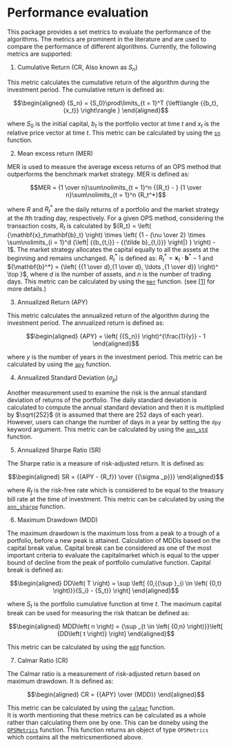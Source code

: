 # Performance evaluation

This package provides a set metrics to evaluate the performance of the algorithms. The metrics are prominent in the literature and are used to compare the performance of different algorithms. Currently, the following metrics are supported:

1. Cumulative Return (CR, Also known as $S_n$)

This metric calculates the cumulative return of the algorithm during the investment period. The cumulative return is defined as:

```math
\begin{aligned}
{S_n} = {S_0}\prod\limits_{t = 1}^T {\left\langle {{b_t},{x_t}} \right\rangle }
\end{aligned}
```

where $S_0$ is the initial capital, $b_t$ is the portfolio vector at time $t$ and $x_t$ is the relative price vector at time $t$.   This metric can be calculated by using the [`sn`](@ref) function.

2. Mean excess return (MER)

MER is used to measure the average excess returns of an OPS method that outperforms the benchmark market strategy. MER is defined as:

```math
MER = {1 \over n}\sum\nolimits_{t = 1}^n {{R_t} - } {1 \over n}\sum\nolimits_{t = 1}^n {R_t^*}
```

where $R$ and ${R_t^*}$ are the daily returns of a portfolio and the market strategy at the 𝑡th trading day, respectively. For a given OPS method, considering the transaction costs, ${{R_t}}$ is calculated by ${R_t} = \left( {\mathbf{x}_t\mathbf{b}_t} \right) \times \left( {1 - {\nu  \over 2} \times \sum\nolimits_{i = 1}^d {\left| {{b_{t,i}} - {{\tilde b}_{t,i}}} \right|} } \right) - 1$. The market strategy allocates the capital equally to all the assets at the beginning and remains unchanged. ${R_t^*}$ is defined as:
$R_t^* = \mathbf{x}_t \cdot \mathbf{b}^* - 1$ and ${\mathbf{b}^*} = {\left( {{1 \over d},{1 \over d}, \ldots ,{1 \over d}} \right)^ \top }$, where $d$ is the number of assets, and $n$ is the number of trading days. This metric can be calculated by using the [`mer`](@ref) function. (see [[1](https://doi.org/10.1016/j.patcog.2023.109872)] for more details.)

3. Annualized Return (APY)

This metric calculates the annualized return of the algorithm during the investment period. The annualized return is defined as:

```math
\begin{aligned}
{APY} = \left( {{S_n}} \right)^{\frac{1}{y}} - 1
\end{aligned}
```

where $y$ is the number of years in the investment period. This metric can be calculated by using the [`apy`](@ref) function.

4. Annualized Standard Deviation ($\sigma_p$)

Another measurement used to examine the risk is the annual standard deviation of returns of the portfolio. The daily standard deviation is calculated to compute the annual standard deviation and then it is multiplied by $\sqrt{252}$ (it is assumed that there are 252 days of each year). However, users can change the number of days in a year by setting the `dpy` keyword argument. This metric can be calculated by using the [`ann_std`](@ref) function.

5. Annualized Sharpe Ratio (SR)

The Sharpe ratio is a measure of risk-adjusted return. It is defined as:

```math
\begin{aligned}
SR = {{APY - {R_f}} \over {{\sigma _p}}}
\end{aligned}
```

where $R_f$ is the risk-free rate which is considered to be equal to the treasury bill rate at the time of investment. This metric can be calculated by using the [`ann_sharpe`](@ref) function.

6. Maximum Drawdown (MDD)

The maximum drawdown is the maximum loss from a peak to a trough of a portfolio, before a new peak is attained. Calculation of MDDis based on the capital break value. Capital break can be considered as one of the most important criteria to evaluate the capitalmarket which is equal to the upper bound of decline from the peak of portfolio cumulative function. Capital break is defined as:

```math
\begin{aligned}
DD\left( T \right) = \sup \left[ {0,{{\sup }_{i \in \left( {0,t} \right)}}{S_i} - {S_t}} \right]
\end{aligned}
```

where $S_t$ is the portfolio cumulative function at time $t$. The maximum capital break can be used for measuring the risk thatcan be defined as:

```math
\begin{aligned}
MDD\left( n \right) = {\sup _{t \in \left( {0,n} \right)}}\left[ {DD\left( t \right)} \right]
\end{aligned}
```

This metric can be calculated by using the [`mdd`](@ref) function.

7. Calmar Ratio (CR)

The Calmar ratio is a measurement of risk-adjusted return based on maximum drawdown. It is defined as:  

```math
\begin{aligned}
CR = {{APY} \over {MDD}}
\end{aligned}
```

This metric can be calculated by using the [`calmar`](@ref) function.  
It is worth mentioning that these metrics can be calculated as a whole rather than calculating them one by one. This can be doneby using the [`OPSMetrics`](@ref) function. This function returns an object of type `OPSMetrics` which contains all the metricsmentioned above.